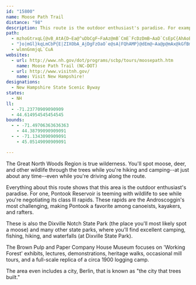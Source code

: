 ```yaml
---
id: "15800"
name: Moose Path Trail
distance: "98"
description: This route is the outdoor enthusiast's paradise. For example, Pontook Reservoir is teeming with wildlife to see while you're negotiating its class III rapids. The area even includes a city, Berlin, that is known as "the city that trees built."
path:
  - mzhoGtrxqL{@vB_AtA{D~Ea@^uDbCgF~FaAz@mB`CmE`FcDzDmB~AaD`CsEpC{AhAoB~CcBtA_DlBw@j@_A`AoDpC}AdAu@^kBJgDy@uCg@m@G_OJmCPkA?{@MaAc@wDeCsHoF_AoAo@kA_@gAM][mCK}Ao@_EkBaH}@uCyAsHaB{Gk@sDYoCq@gCo@oAgA}Ao@w@]s@kAcD{@qA_As@_J}@iC_@eAYcA]aCmB{AkBcB}A}Ai@}Bo@w@YKKs@c@q@w@_B}D{AoC}CcG{@y@SWgJiIaDiBoHmGiJmGgAaAkIaGuB}@uDcAeAc@eAk@_A}@mByBIEgAkBw@gBiDwLgA{Ey@cGUuB_BeMSqBAa@e@kFA{CN}EGiCcAuGBuAn@yCd@gDLkAJ{BCmIK}JEkCBaFAgDBs@CmEOuEMaHCkFFaJWwKAcGWmPYsB_@mA}@eCo@}@eAw@sAu@}@[e@GmABuQbAwCJwG`@yEc@qGe@sCUcCCqAUgBs@eD{BmBaBcEmEg@y@yA_BuC}Bq@]q@CoKdDcATO?iDn@oALcC?gBKwHwAmA[yBs@sBu@wA}@{AkAmByB{DwFaEsEaDmEcBgBsBaBgBcAoCiAk@GeAFSHeBH_CQiAHaFhB_AV_GzBoFbBsHjBaALm@NmG~@wGj@uCZsJhCsCz@oBf@mAHeC_@{EGeETiBQ}B_@q@Mw@g@aAqAe@uAw@uGk@kCgAgDuHiQs@uBUoAKaBOwA]sA}@gByAcBm@a@sCu@kAMkB@oAVy@f@qApAe@t@gEvLqB`FcGpPiArDq@jBiAxAkFvFkCzCgBbC_BrB}ApA_GrDwAfA_@j@uCzEkAlAkAn@wBp@_Ab@aCtBaChCmG|CeBb@mBFcAKqBc@qBoAcBaBoAyBsB{CmB{Cw@yA[kAwAeJyB_Mi@eJYqBc@_BiAwBmDoFe@}A_@}BMeCImGImEHqBXaBn@}AnAmBbAoAr@oAfCwH|B}I`@aAfByCv@}Bn@cCtFeQlFkPj@yBVcBLkBEeBMiBa@gB{@iBcBgBcAe@[KcBG_B?kF\cBXyR~BqBXcIj@oPp@iL?oCLqEl@mAJcAGo@[q@q@oAsAgT{X{EmFwCiE_D_GoCsFeCkIkA_CuAgBs@s@wA}@}Ai@qA[aBLw@^cDrEcKrLyAtBaBfBiBhAe@LuCHsA\u@b@uDbEy@v@iAXoCN{BBy@c@cAw@oGkHgB}AmD}C{@rDsE|QuFfVsAlGk@xByAtD}HvQqFnMoCfGko@buAkHjP{BpFaBhFiEdMg@pAiAzDi@dCe@xCa@vE_@xHUfIFdMB|PMdSMjJK`Da@vFu@vEcFxRaAlFe@vDGlBEpLVtBZ~@rKlUr@bBv@hC~BfRn@~FVnEGxDKbESxCc@vBSv@uRpa@yAhFwBhLaBpHa@pAaAhCoB~CyH`JuAfBoEfH{KdT]z@Ot@g@vD_BhI{DpQFLBZ@pAG|@U~@c@r@wBlAeALk@@o@b@{CfAK@uVxJs@TINqMtFuKzEgF`CyBbBqHlGeB|B{E`I{GjLeBbCuAz@oBx@_D~@cC|@wDfBoAv@_B|Aq@|@kEnEoAxAmKpNgB`CqBvCmJpQgBdCcG|FcOpMoCpBuEvCuFdEeF|CeBdBgArAkAvBq@xAm@xB_@vB_@z@q@|@mA~@qFbGiEpEwAhAeAf@sB\a@@_AIsBUoAUcA?oBVmBr@iAxAw@~AQTGVgBrDw@~@oAr@cDdAeBdAqB`Bs@`A_@bAo@hCqA`DUtAGtALzC^bGTjCHnCEtBo@xJMrC[bC_@rBa@pAWj@g@j@s@^{@n@gAvA{@dB}@bDy@hEO`BDnH_@pI?~A\dDpArGr@zCnBhHl@dD\pGNnDCbGGjA@|@c@~HYlHw@|KM|CAnA@nER~DZhCbA|Fx@zDh@dD\xCHbCCvBM`C_@rCa@jB_A|CuDlNmAdEiBdFcAxB_BdC{ErGs@j@c@F}GVeATWVc@r@]xBObBHhAl@hEHjCCjDQbLSbCc@~AaA~CMl@WlBIrAPhF?jBMjBGTEd@g@nAaAtA_EpCy@bA_@v@ANILEXEJ[vBMjBShFUnDKhBq@tKC|BFjC`@vDVz@z@fDd@nC`@tDBx@OtAsAfGo@hFc@hG@jC\`CPX@nAA`@P~AV|Az@hB`BvB`A~@|AfA~C|BrAbCjCnHd@`BJ`B@jFDnC`@dEZdBrB|FT|@P~AD`BI|Am@xB}AdFw@zEk@zC_BdHsA~IqAtFeAjD_AhD_@~Ck@nUc@xKI|AQlBoArPqA~JKlFC~C@hCInDSpDQ`CO^B`A@`MAbEBr@G|C{@tI{@rFs@xCcAjAmAbAiCrBqAhCcBdEcAtDkBdEuPl]y@xB[pA{@tGe@|BGJCVgArDmAlD}ExK}AvDgAdEo@|DcAxH]lDuCtVsA|IkBnKMpAE|B@`D?jCe@dEuCnReAdFeB`Hm@jCi@nCwAhMeBzPK~A@XE`AEjDf@rV?fBIdDW|B_@rBa@zAyBfGc@dBUpBMpCUdJWbFc@xDqAjIKxB?pBHxApAbQ~ArTDtBCrAIfB_@tDe@bD{BcAeEaBo@[_CoAKMOkBg@eEUsCsAeLm@gEgAqG_@kAgAuAsGiGyBeByA_AuCcBq@[{A[}Ey@}A_@gB}@aAm@gAgAq@qAkAkDo@qA}@qAcHaMqC}EwPe]k@uAKO_@i@k@c@uVkKgDcBcFqC_BcAoAyAqA}BgGuMuAqByA}AkDmCqDoCiDiEsHqHsD{Du@oA{@yBU[{FiBwCmAuA{@kA{@{@cAoAgBgA_AyA}@wBu@kCu@mBu@oHeDsBqCoAaAm@UkASyABcARgCjAaATsBLkH_@_DVoAByJ]mAK_HmDqDyAwH}BcCg@}AM{DLaCTgAGm@UyCuBoBu@wFcBoAKwDT_ENaAKeD_AqB@w@F}@Iq@Ya@][e@w@eBk@y@_Aq@y@_@w@WcAKwA@_AVeBp@wBfAcBZyBzAo@RyAT{@BaBK}@[u@q@g@gAmBuHm@y@qEiFyAyBg@m@yAsBaBiB_CuBoAw@{EaAyA}@{DuC}BoByAeCoCeGm@wBMaB@qAR_BdA{EBaAKs@KWeAoAoAs@uAg@uLsB{Bo@{MeGyEaBmC[qGGcEKsDk@cKyBwT_MuFcEeBgByOyQiBkB{B}AcBm@uEq@eAWiB{@wAkAcAmAu@sAmA_Dk@iA]_@MGc@?UGg@EkCEs@QoA{@kBeBiAm@}Ao@oDy@uOqBaCm@{ASkJiAsJuAoF{AeC_@iEk@eDu@iA]uB[qEg@kA[oLsBiCImABqB`@_A@cCGgKcAyA]gAi@e@PqABqBYOBTc@`@UbAYZE_Au@sL{EaAUyGAuAUyAi@kCmBkAa@sBe@eAQwD?uDIeLw@_@BUCED{If@sAJiCj@qK`Dw@LiAIwKyBw@Ym@g@c@y@{AsFy@wDMy@e@qEi@sHg@wDi@aDuAyHi@yDYyDOgEAsAM{Be@wCk@_DKiADoDQwDk@sFYk@k@c@u@QiADi@TyAnAy@Dg@KcBiAg@U
  - "}o|mGl}kqLmCbP{E|ZIXObA_AjDgFzOaO`e@sA|FQhAMP}@dEm@~Aa@p@mAx@kGfBm@TwBjA{@r@mEnF]j@yFhHqAfAg@Ve@FeBt@o@Xo@l@QHg@R}@PoC?}Bc@iD}AoLuHuB}@aDmAyDoAmRqF}FwBcD_AcC[uEEgGVuEd@qIdAwDBwB_@mE_A_JaCuKeCwFcAeF[_CA{D\\gAL}AZyD`@oB?yBYqCaAkJuDcCs@kBQsCO{LCoDN{FWwH}@gFs@u@MaCm@_Fw@cKwCwAMs@?sGn@gA?yAc@uFeC_C_@yEk@{B}@kC{@uBe@iBWoM}@iLh@_BGsAYk@UwBgAcBg@UCa@Q?MCMe@WyE{DqAu@KW_AaAuC}AkAy@c@]kG_KmBkEo@iAy@qA_FmGmFiHaBuKo@gDo@yBgAgCgAeBkBmBeCoBmAc@iB?sBXqA?w@QaF{AiAs@kAkAaDmDmAgAcBgAoBi@yDi@Y@KG]DMEsCEuCKiBc@aG}BcEqBwBgAiA}@sEwEGKKIaA}@wAu@mAa@}AWwC[mGm@_@?yCYsB_@OGiPiEyAa@cImB}DiAcEgAyAWwCe@yBSwGH{AAaB]qKiCaE{@iCYcA@kC\\aGtAcFr@iBd@gCjAgHlAuBOyDy@iBMqBCcCLsDp@QHiEhAaJrCwEpA_J`DaB|@eBz@wAfA}F~EaE~CuD|BoCtA}BnAiEnCgN`I}CtBiD`DeCvBsL`K}A|A_DhB_Bt@{Af@K?oGjAmAL}Fj@yOj@_Df@aCr@qC~@iErAc@FMJcGpBaIhDkCpBeBbBgDpCqAbAaAl@oBf@{ALiCKqDa@gDYuFc@aJNwShAaHDyCVs@JaAd@kB~AyAdBmBbCyFhGIFuBnBiC~B}CtCiDxCwCbCiBdBkB`AaFtBcD~@uBd@yEZwBVaCt@aA`@}FbD}C|AiBj@iDZqAH_BReLjC_DpAuEvDuCzAoAf@sBf@mAj@qHlFkBxA_CfC{CzDgA|A{AnCiCtFiGjMiDjHMn@a@|@uArBkCnDcBvBqIjLgHrFaBxA{DjCoBfAeB|AcAjAcArBYhA}@bIu@vDaArCaCjGcEbIsCjGiBdEgBhEe@bAUnAIvCT|B~AlIJrCE`Ag@bD{@dEW|@{A`Cg@hA_@pBq@lKQhAcAnF"
  - wlmnGnmjqL`CuA
websites:
  - url: http://www.nh.gov/dot/programs/scbp/tours/moosepath.htm
    name: Moose Path Trail (NC-DOT)
  - url: http://www.visitnh.gov/
    name: Visit New Hampshire!
designations:
  - New Hampshire State Scenic Byway
states:
  - NH
ll:
  - -71.23770909090909
  - 44.614954545454545
bounds:
  - - -71.49706363636363
    - 44.38799090909091
  - - -71.1343090909091
    - 45.05149090909091

---
```


The Great North Woods Region is true wilderness. You'll spot moose, deer, and other wildlife through the trees while you're hiking and camping--at just about any time--even while you're driving along the route.

Everything about this route shows that this area is the outdoor enthusiast's paradise. For one, Pontook Reservoir is teeming with wildlife to see while you're negotiating its class III rapids. These rapids are the Androscoggin's most challenging, making Pontook a favorite among canoeists, kayakers, and rafters.

These is also the Dixville Notch State Park (the place you'll most likely spot a moose) and many other state parks, where you'll find excellent camping, fishing, hiking, and waterfalls (at Dixville State Park).

The Brown Pulp and Paper Company House Museum focuses on 'Working Forest' exhibits, lectures, demonstrations, heritage walks, occasional mill tours, and a full-scale replica of a circa 1900 logging camp.

The area even includes a city, Berlin, that is known as "the city that trees built."
